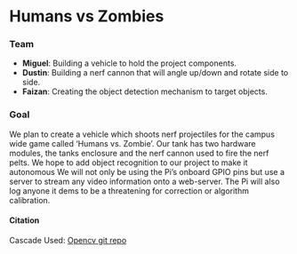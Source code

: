 # Humans vs Zombies


### Team
 * **Miguel**: Building a vehicle to hold the project components.
 * **Dustin**: Building a nerf cannon that will angle up/down and rotate side to side. 
 * **Faizan**: Creating the object detection mechanism to target objects.

### Goal
 We plan to create a vehicle which shoots nerf projectiles for the campus wide game called ‘Humans vs. Zombie’. Our tank has two hardware modules, the tanks enclosure and the nerf cannon used to fire the nerf pelts. We hope to add object recognition to our project to make it autonomous We will not only be using the Pi’s onboard GPIO pins but use a server to stream any video information onto a web-server. The Pi will also log anyone it dems to be a threatening for correction or algorithm calibration.


#### Citation 
 Cascade Used: [Opencv git repo](https://github.com/opencv/opencv/blob/master/data/haarcascades/haarcascade_frontalcatface.xml)
